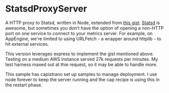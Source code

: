 StatsdProxyServer
============

A HTTP proxy to Statsd, written in Node, extended from [this gist](). [Statsd](http://github.com/etsy/statsd) is awesome, but sometimes you don't have the option of opening a non-HTTP port on one service to connect to your metrics server. For example, on AppEngine, we're limited to using URLFetch - a wrapper around httplib - to hit external services.


This version leverages express to implement the gist mentioned above. Testing on a medium AWS instance served 27k requests per minutes. My test harness maxed out at thie request, so it may be able to handle more.

This sample has capistrano set up samples to manage deployment. I use node forever to keep the server running and the cap recipe is using this in the restart phase.


